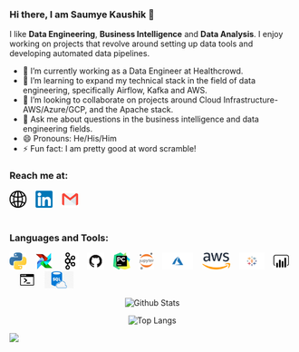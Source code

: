 ### Hi there, I am Saumye Kaushik 👋

I like **Data Engineering**, **Business Intelligence** and **Data Analysis**. I enjoy working on projects that revolve around setting up data tools and developing automated data pipelines.

- 🔭 I’m currently working as a Data Engineer at Healthcrowd.
- 🌱 I’m learning to expand my technical stack in the field of data engineering, specifically Airflow, Kafka and AWS.
- 👯 I’m looking to collaborate on projects around Cloud Infrastructure- AWS/Azure/GCP, and the Apache stack.
- 💬 Ask me about questions in the business intelligence and data engineering fields.
- 😄 Pronouns: He/His/Him
- ⚡ Fun fact: I am pretty good at word scramble!

### Reach me at:

<a href="https://saumyekaushik.com" target="_blank"><img src="https://github.com/saumye-kaushik/saumye-kaushik/blob/main/assets/website.png" alt="website" width="30" height="30"></a>&nbsp;&nbsp;&nbsp;
<a href="https://www.linkedin.com/in/saumye-kaushik" target="_blank"><img src="https://github.com/saumye-kaushik/saumye-kaushik/blob/main/assets/linkedin.png" alt="linkedin" width="30" height="30"></a>&nbsp;&nbsp;&nbsp;
<a href="mailto:saumye.ks@gmail.com" target="_blank"><img src="https://github.com/saumye-kaushik/saumye-kaushik/blob/main/assets/email.png" alt="email" width="30" height="30"></a>&nbsp;&nbsp;&nbsp;
</br></br>

### Languages and Tools:

<img src="https://github.com/saumye-kaushik/saumye-kaushik/blob/main/assets/python.png" height="30" />&nbsp;&nbsp;&nbsp;
<img src="https://github.com/saumye-kaushik/saumye-kaushik/blob/main/assets/airflow.png" height="30" />&nbsp;&nbsp;&nbsp;
<img src="https://github.com/saumye-kaushik/saumye-kaushik/blob/main/assets/kafka.png" height="30" />&nbsp;&nbsp;&nbsp;
<img src="https://github.com/saumye-kaushik/saumye-kaushik/blob/main/assets/github.png" height="30" />&nbsp;&nbsp;&nbsp;
<img src="https://github.com/saumye-kaushik/saumye-kaushik/blob/main/assets/pycharm.png" height="30" />&nbsp;&nbsp;&nbsp;
<img src="https://github.com/saumye-kaushik/saumye-kaushik/blob/main/assets/jupyter.png" height="30" />&nbsp;&nbsp;&nbsp;
<img src="https://github.com/saumye-kaushik/saumye-kaushik/blob/main/assets/azure.png" height="30" />&nbsp;&nbsp;&nbsp;
<img src="https://github.com/saumye-kaushik/saumye-kaushik/blob/main/assets/aws.png" height="30" />&nbsp;&nbsp;&nbsp;
<img src="https://github.com/saumye-kaushik/saumye-kaushik/blob/main/assets/tableau.png" height="30" />&nbsp;&nbsp;&nbsp;
<img src="https://github.com/saumye-kaushik/saumye-kaushik/blob/main/assets/powerbi.png" height="30" />&nbsp;&nbsp;&nbsp;
<img src="https://github.com/saumye-kaushik/saumye-kaushik/blob/main/assets/bash.png" height="30" />&nbsp;&nbsp;&nbsp;
<img src="https://github.com/saumye-kaushik/saumye-kaushik/blob/main/assets/sql.png" height="30" />&nbsp;&nbsp;&nbsp;
</br>


<p align="center">
<img alt="Github Stats" src="https://github-readme-stats.vercel.app/api?username=saumye-kaushik&show_icons=true&hide_border=true&count_private=true&theme=outrun&custom_title=GitHub Stats" /> 
</p>

<p align="center">
<img alt="Top Langs" src="https://github-readme-stats.vercel.app/api/top-langs/?username=saumye-kaushik&layout=compact&hide=jupyter%20notebook&custom_title=Top Languages" />
</p>

![](https://komarev.com/ghpvc/?username=saumye-kaushik)



